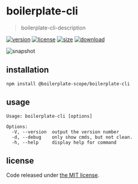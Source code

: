 # boilerplate-cli
> boilerplate-cli-description

[![version][version-image]][version-url]
[![license][license-image]][license-url]
[![size][size-image]][size-url]
[![download][download-image]][download-url]

![snapshot](https://tva1.sinaimg.cn/large/0081Kckwgy1gk87ynhkbaj30u60asasp.jpg)

## installation
```shell
npm install @boilerplate-scope/boilerplate-cli
```

## usage
~~~
Usage: boilerplate-cli [options]

Options:
  -V, --version  output the version number
  -d, --debug    only show cmds, but not clean.
  -h, --help     display help for command
~~~

## license
Code released under [the MIT license](https://github.com/afeiship/boilerplate-cli/blob/master/LICENSE.txt).

[version-image]: https://img.shields.io/npm/v/@boilerplate-scope/boilerplate-cli
[version-url]: https://npmjs.org/package/@boilerplate-scope/boilerplate-cli

[license-image]: https://img.shields.io/npm/l/@boilerplate-scope/boilerplate-cli
[license-url]: https://github.com/afeiship/boilerplate-cli/blob/master/LICENSE.txt

[size-image]: https://img.shields.io/bundlephobia/minzip/@boilerplate-scope/boilerplate-cli
[size-url]: https://github.com/afeiship/boilerplate-cli/blob/master/dist/boilerplate-cli.min.js

[download-image]: https://img.shields.io/npm/dm/@boilerplate-scope/boilerplate-cli
[download-url]: https://www.npmjs.com/package/@boilerplate-scope/boilerplate-cli
